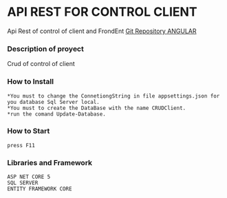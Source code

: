# API REST FOR CONTROL CLIENT
Api Rest of control of client and FrondEnt [Git Repository ANGULAR](https://github.com/Santiago503/CrudClientFrontEnd)


### Description of proyect
Crud of control of client


### How to Install
    *You must to change the ConnetiongString in file appsettings.json for you database Sql Server local.
    *You must to create the DataBase with the name CRUDClient.
    *run the comand Update-Database.

### How to Start
    press F11
    
### Libraries and Framework
    ASP NET CORE 5
    SQL SERVER
    ENTITY FRAMEWORK CORE
